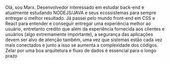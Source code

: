 Olá, sou Marx. Desenvolvedor interessado em estudar back-end e atualmente estudando NODEJS/JAVA e seus ecossistemas para sempre entregar o melhor resultado. Já passei pelo mundo front-end em CSS e React para entender e conseguir entregar uma experiência melhor ao usuário, entretanto credito que além da experiência fornecida aos clientes e usuários (algo extremamente importante), a segurança das aplicações devem ser alvo de atenção também, uma vez que sistemas estão cada vez mais conectados e junto a isso se aumenta a complexidade dos códigos. Zelar por uma boa arquitetura e fluxo de dados é essencial para o longo prazo
